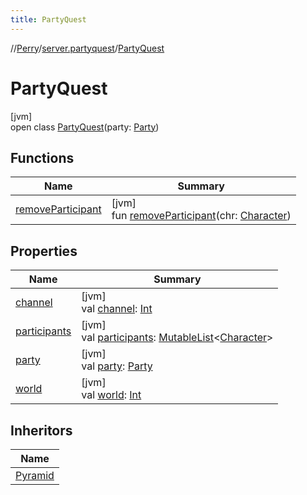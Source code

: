 ```yaml
---
title: PartyQuest
---
```

//[Perry](../../../index.html)/[server.partyquest](../index.html)/[PartyQuest](index.html)



# PartyQuest



[jvm]\
open class [PartyQuest](index.html)(party: [Party](../../net.server.world/-party/index.html))



## Functions


| Name | Summary |
|---|---|
| [removeParticipant](remove-participant.html) | [jvm]<br>fun [removeParticipant](remove-participant.html)(chr: [Character](../../client/-character/index.html)) |


## Properties


| Name | Summary |
|---|---|
| [channel](channel.html) | [jvm]<br>val [channel](channel.html): [Int](https://kotlinlang.org/api/latest/jvm/stdlib/kotlin/-int/index.html) |
| [participants](participants.html) | [jvm]<br>val [participants](participants.html): [MutableList](https://kotlinlang.org/api/latest/jvm/stdlib/kotlin.collections/-mutable-list/index.html)&lt;[Character](../../client/-character/index.html)&gt; |
| [party](party.html) | [jvm]<br>val [party](party.html): [Party](../../net.server.world/-party/index.html) |
| [world](world.html) | [jvm]<br>val [world](world.html): [Int](https://kotlinlang.org/api/latest/jvm/stdlib/kotlin/-int/index.html) |


## Inheritors


| Name |
|---|
| [Pyramid](../-pyramid/index.html) |

